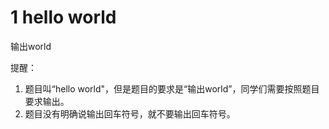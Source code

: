 # 1 hello world
输出world

提醒：
1. 题目叫“hello world"，但是题目的要求是“输出world”，同学们需要按照题目要求输出。
2. 题目没有明确说输出回车符号，就不要输出回车符号。
